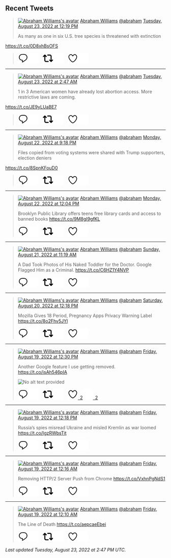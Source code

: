 ## Recent Tweets

> [![Abraham Williams's avatar](https://pbs.twimg.com/profile_images/897079141719195648/_mvh-QJH_mini.jpg)](https://twitter.com/abraham) [Abraham Williams](https://twitter.com/abraham) [@abraham](https://twitter.com/abraham) [Tuesday, August 23, 2022 at 12:19 PM](https://twitter.com/abraham/status/1562051887834181632)
>
> As many as one in six U.S. tree species is threatened with extinction

https://t.co/0D8xhBsOFS
>
> [![Reply](./images/reply_light.svg#gh-light-mode-only "Reply")](https://twitter.com/intent/tweet?in_reply_to=1562051887834181632#gh-light-mode-only)[![Reply](./images/reply.svg#gh-dark-mode-only "Reply")](https://twitter.com/intent/tweet?in_reply_to=1562051887834181632#gh-dark-mode-only)&emsp;[![Retweet](./images/retweet_light.svg#gh-light-mode-only "Retweet")](https://twitter.com/intent/retweet?tweet_id=1562051887834181632#gh-light-mode-only)[![Retweet](./images/retweet.svg#gh-dark-mode-only "Retweet")](https://twitter.com/intent/retweet?tweet_id=1562051887834181632#gh-dark-mode-only)&emsp;[![Like](./images/like_light.svg#gh-light-mode-only "Like")](https://twitter.com/intent/favorite?tweet_id=1562051887834181632#gh-light-mode-only)[![Like](./images/like.svg#gh-dark-mode-only "Like")](https://twitter.com/intent/favorite?tweet_id=1562051887834181632#gh-dark-mode-only)


---

> [![Abraham Williams's avatar](https://pbs.twimg.com/profile_images/897079141719195648/_mvh-QJH_mini.jpg)](https://twitter.com/abraham) [Abraham Williams](https://twitter.com/abraham) [@abraham](https://twitter.com/abraham) [Tuesday, August 23, 2022 at 2:47 AM](https://twitter.com/abraham/status/1561907929502126085)
>
> 1 in 3 American women have already lost abortion access. More restrictive laws are coming.

https://t.co/JE9yLUaBE7
>
> [![Reply](./images/reply_light.svg#gh-light-mode-only "Reply")](https://twitter.com/intent/tweet?in_reply_to=1561907929502126085#gh-light-mode-only)[![Reply](./images/reply.svg#gh-dark-mode-only "Reply")](https://twitter.com/intent/tweet?in_reply_to=1561907929502126085#gh-dark-mode-only)&emsp;[![Retweet](./images/retweet_light.svg#gh-light-mode-only "Retweet")](https://twitter.com/intent/retweet?tweet_id=1561907929502126085#gh-light-mode-only)[![Retweet](./images/retweet.svg#gh-dark-mode-only "Retweet")](https://twitter.com/intent/retweet?tweet_id=1561907929502126085#gh-dark-mode-only)&emsp;[![Like](./images/like_light.svg#gh-light-mode-only "Like")](https://twitter.com/intent/favorite?tweet_id=1561907929502126085#gh-light-mode-only)[![Like](./images/like.svg#gh-dark-mode-only "Like")](https://twitter.com/intent/favorite?tweet_id=1561907929502126085#gh-dark-mode-only)


---

> [![Abraham Williams's avatar](https://pbs.twimg.com/profile_images/897079141719195648/_mvh-QJH_mini.jpg)](https://twitter.com/abraham) [Abraham Williams](https://twitter.com/abraham) [@abraham](https://twitter.com/abraham) [Monday, August 22, 2022 at 9:18 PM](https://twitter.com/abraham/status/1561825090672656384)
>
> Files copied from voting systems were shared with Trump supporters, election deniers

https://t.co/8SpnKFouD0
>
> [![Reply](./images/reply_light.svg#gh-light-mode-only "Reply")](https://twitter.com/intent/tweet?in_reply_to=1561825090672656384#gh-light-mode-only)[![Reply](./images/reply.svg#gh-dark-mode-only "Reply")](https://twitter.com/intent/tweet?in_reply_to=1561825090672656384#gh-dark-mode-only)&emsp;[![Retweet](./images/retweet_light.svg#gh-light-mode-only "Retweet")](https://twitter.com/intent/retweet?tweet_id=1561825090672656384#gh-light-mode-only)[![Retweet](./images/retweet.svg#gh-dark-mode-only "Retweet")](https://twitter.com/intent/retweet?tweet_id=1561825090672656384#gh-dark-mode-only)&emsp;[![Like](./images/like_light.svg#gh-light-mode-only "Like")](https://twitter.com/intent/favorite?tweet_id=1561825090672656384#gh-light-mode-only)[![Like](./images/like.svg#gh-dark-mode-only "Like")](https://twitter.com/intent/favorite?tweet_id=1561825090672656384#gh-dark-mode-only)


---

> [![Abraham Williams's avatar](https://pbs.twimg.com/profile_images/897079141719195648/_mvh-QJH_mini.jpg)](https://twitter.com/abraham) [Abraham Williams](https://twitter.com/abraham) [@abraham](https://twitter.com/abraham) [Monday, August 22, 2022 at 12:04 PM](https://twitter.com/abraham/status/1561685643725602818)
>
> Brooklyn Public Library offers teens free library cards and access to banned books https://t.co/9M8gI9gfKL
>
> [![Reply](./images/reply_light.svg#gh-light-mode-only "Reply")](https://twitter.com/intent/tweet?in_reply_to=1561685643725602818#gh-light-mode-only)[![Reply](./images/reply.svg#gh-dark-mode-only "Reply")](https://twitter.com/intent/tweet?in_reply_to=1561685643725602818#gh-dark-mode-only)&emsp;[![Retweet](./images/retweet_light.svg#gh-light-mode-only "Retweet")](https://twitter.com/intent/retweet?tweet_id=1561685643725602818#gh-light-mode-only)[![Retweet](./images/retweet.svg#gh-dark-mode-only "Retweet")](https://twitter.com/intent/retweet?tweet_id=1561685643725602818#gh-dark-mode-only)&emsp;[![Like](./images/like_light.svg#gh-light-mode-only "Like")](https://twitter.com/intent/favorite?tweet_id=1561685643725602818#gh-light-mode-only)[![Like](./images/like.svg#gh-dark-mode-only "Like")](https://twitter.com/intent/favorite?tweet_id=1561685643725602818#gh-dark-mode-only)


---

> [![Abraham Williams's avatar](https://pbs.twimg.com/profile_images/897079141719195648/_mvh-QJH_mini.jpg)](https://twitter.com/abraham) [Abraham Williams](https://twitter.com/abraham) [@abraham](https://twitter.com/abraham) [Sunday, August 21, 2022 at 11:19 AM](https://twitter.com/abraham/status/1561312125888380929)
>
> A Dad Took Photos of His Naked Toddler for the Doctor. Google Flagged Him as a Criminal. https://t.co/C6HZ1Y4NVP
>
> [![Reply](./images/reply_light.svg#gh-light-mode-only "Reply")](https://twitter.com/intent/tweet?in_reply_to=1561312125888380929#gh-light-mode-only)[![Reply](./images/reply.svg#gh-dark-mode-only "Reply")](https://twitter.com/intent/tweet?in_reply_to=1561312125888380929#gh-dark-mode-only)&emsp;[![Retweet](./images/retweet_light.svg#gh-light-mode-only "Retweet")](https://twitter.com/intent/retweet?tweet_id=1561312125888380929#gh-light-mode-only)[![Retweet](./images/retweet.svg#gh-dark-mode-only "Retweet")](https://twitter.com/intent/retweet?tweet_id=1561312125888380929#gh-dark-mode-only)&emsp;[![Like](./images/like_light.svg#gh-light-mode-only "Like")](https://twitter.com/intent/favorite?tweet_id=1561312125888380929#gh-light-mode-only)[![Like](./images/like.svg#gh-dark-mode-only "Like")](https://twitter.com/intent/favorite?tweet_id=1561312125888380929#gh-dark-mode-only)


---

> [![Abraham Williams's avatar](https://pbs.twimg.com/profile_images/897079141719195648/_mvh-QJH_mini.jpg)](https://twitter.com/abraham) [Abraham Williams](https://twitter.com/abraham) [@abraham](https://twitter.com/abraham) [Saturday, August 20, 2022 at 12:18 PM](https://twitter.com/abraham/status/1560964598085419008)
>
> Mozilla Gives 18 Period, Pregnancy Apps Privacy Warning Label https://t.co/8o2Fhv5JYl
>
> [![Reply](./images/reply_light.svg#gh-light-mode-only "Reply")](https://twitter.com/intent/tweet?in_reply_to=1560964598085419008#gh-light-mode-only)[![Reply](./images/reply.svg#gh-dark-mode-only "Reply")](https://twitter.com/intent/tweet?in_reply_to=1560964598085419008#gh-dark-mode-only)&emsp;[![Retweet](./images/retweet_light.svg#gh-light-mode-only "Retweet")](https://twitter.com/intent/retweet?tweet_id=1560964598085419008#gh-light-mode-only)[![Retweet](./images/retweet.svg#gh-dark-mode-only "Retweet")](https://twitter.com/intent/retweet?tweet_id=1560964598085419008#gh-dark-mode-only)&emsp;[![Like](./images/like_light.svg#gh-light-mode-only "Like")](https://twitter.com/intent/favorite?tweet_id=1560964598085419008#gh-light-mode-only)[![Like](./images/like.svg#gh-dark-mode-only "Like")](https://twitter.com/intent/favorite?tweet_id=1560964598085419008#gh-dark-mode-only)


---

> [![Abraham Williams's avatar](https://pbs.twimg.com/profile_images/897079141719195648/_mvh-QJH_mini.jpg)](https://twitter.com/abraham) [Abraham Williams](https://twitter.com/abraham) [@abraham](https://twitter.com/abraham) [Friday, August 19, 2022 at 12:30 PM](https://twitter.com/abraham/status/1560605066469396482)
>
> Another Google feature I use getting removed. https://t.co/isAh546pIA
>
> ![No alt text provided](https://pbs.twimg.com/media/Fahh-T_WAAEj1si.jpg)
>
> [![Reply](./images/reply_light.svg#gh-light-mode-only "Reply")](https://twitter.com/intent/tweet?in_reply_to=1560605066469396482#gh-light-mode-only)[![Reply](./images/reply.svg#gh-dark-mode-only "Reply")](https://twitter.com/intent/tweet?in_reply_to=1560605066469396482#gh-dark-mode-only)&emsp;[![Retweet](./images/retweet_light.svg#gh-light-mode-only "Retweet")](https://twitter.com/intent/retweet?tweet_id=1560605066469396482#gh-light-mode-only)[![Retweet](./images/retweet.svg#gh-dark-mode-only "Retweet")](https://twitter.com/intent/retweet?tweet_id=1560605066469396482#gh-dark-mode-only)&emsp;[![Like](./images/like_light.svg#gh-light-mode-only "Like")&ensp;2](https://twitter.com/intent/favorite?tweet_id=1560605066469396482#gh-light-mode-only)[![Like](./images/like.svg#gh-dark-mode-only "Like")&ensp;2](https://twitter.com/intent/favorite?tweet_id=1560605066469396482#gh-dark-mode-only)


---

> [![Abraham Williams's avatar](https://pbs.twimg.com/profile_images/897079141719195648/_mvh-QJH_mini.jpg)](https://twitter.com/abraham) [Abraham Williams](https://twitter.com/abraham) [@abraham](https://twitter.com/abraham) [Friday, August 19, 2022 at 12:18 PM](https://twitter.com/abraham/status/1560601989159026689)
>
> Russia’s spies misread Ukraine and misled Kremlin as war loomed  https://t.co/IgzRWbsTit
>
> [![Reply](./images/reply_light.svg#gh-light-mode-only "Reply")](https://twitter.com/intent/tweet?in_reply_to=1560601989159026689#gh-light-mode-only)[![Reply](./images/reply.svg#gh-dark-mode-only "Reply")](https://twitter.com/intent/tweet?in_reply_to=1560601989159026689#gh-dark-mode-only)&emsp;[![Retweet](./images/retweet_light.svg#gh-light-mode-only "Retweet")](https://twitter.com/intent/retweet?tweet_id=1560601989159026689#gh-light-mode-only)[![Retweet](./images/retweet.svg#gh-dark-mode-only "Retweet")](https://twitter.com/intent/retweet?tweet_id=1560601989159026689#gh-dark-mode-only)&emsp;[![Like](./images/like_light.svg#gh-light-mode-only "Like")](https://twitter.com/intent/favorite?tweet_id=1560601989159026689#gh-light-mode-only)[![Like](./images/like.svg#gh-dark-mode-only "Like")](https://twitter.com/intent/favorite?tweet_id=1560601989159026689#gh-dark-mode-only)


---

> [![Abraham Williams's avatar](https://pbs.twimg.com/profile_images/897079141719195648/_mvh-QJH_mini.jpg)](https://twitter.com/abraham) [Abraham Williams](https://twitter.com/abraham) [@abraham](https://twitter.com/abraham) [Friday, August 19, 2022 at 12:16 AM](https://twitter.com/abraham/status/1560420502413377537)
>
> Removing HTTP/2 Server Push from Chrome https://t.co/VxhnPgNdS1
>
> [![Reply](./images/reply_light.svg#gh-light-mode-only "Reply")](https://twitter.com/intent/tweet?in_reply_to=1560420502413377537#gh-light-mode-only)[![Reply](./images/reply.svg#gh-dark-mode-only "Reply")](https://twitter.com/intent/tweet?in_reply_to=1560420502413377537#gh-dark-mode-only)&emsp;[![Retweet](./images/retweet_light.svg#gh-light-mode-only "Retweet")](https://twitter.com/intent/retweet?tweet_id=1560420502413377537#gh-light-mode-only)[![Retweet](./images/retweet.svg#gh-dark-mode-only "Retweet")](https://twitter.com/intent/retweet?tweet_id=1560420502413377537#gh-dark-mode-only)&emsp;[![Like](./images/like_light.svg#gh-light-mode-only "Like")](https://twitter.com/intent/favorite?tweet_id=1560420502413377537#gh-light-mode-only)[![Like](./images/like.svg#gh-dark-mode-only "Like")](https://twitter.com/intent/favorite?tweet_id=1560420502413377537#gh-dark-mode-only)


---

> [![Abraham Williams's avatar](https://pbs.twimg.com/profile_images/897079141719195648/_mvh-QJH_mini.jpg)](https://twitter.com/abraham) [Abraham Williams](https://twitter.com/abraham) [@abraham](https://twitter.com/abraham) [Friday, August 19, 2022 at 12:10 AM](https://twitter.com/abraham/status/1560418891888730112)
>
> The Line of Death https://t.co/aepcaeEbei
>
> [![Reply](./images/reply_light.svg#gh-light-mode-only "Reply")](https://twitter.com/intent/tweet?in_reply_to=1560418891888730112#gh-light-mode-only)[![Reply](./images/reply.svg#gh-dark-mode-only "Reply")](https://twitter.com/intent/tweet?in_reply_to=1560418891888730112#gh-dark-mode-only)&emsp;[![Retweet](./images/retweet_light.svg#gh-light-mode-only "Retweet")](https://twitter.com/intent/retweet?tweet_id=1560418891888730112#gh-light-mode-only)[![Retweet](./images/retweet.svg#gh-dark-mode-only "Retweet")](https://twitter.com/intent/retweet?tweet_id=1560418891888730112#gh-dark-mode-only)&emsp;[![Like](./images/like_light.svg#gh-light-mode-only "Like")](https://twitter.com/intent/favorite?tweet_id=1560418891888730112#gh-light-mode-only)[![Like](./images/like.svg#gh-dark-mode-only "Like")](https://twitter.com/intent/favorite?tweet_id=1560418891888730112#gh-dark-mode-only)


_Last updated Tuesday, August 23, 2022 at 2:47 PM UTC._
